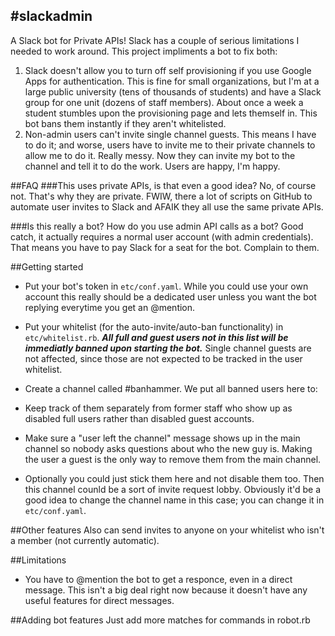#slackadmin
---
A Slack bot for Private APIs! Slack has a couple of serious limitations I needed to work around. This project impliments a bot to fix both:

1. Slack doesn't allow you to turn off self provisioning if you use Google Apps for authentication. This is fine for small organizations, but I'm at a large public university (tens of thousands of students) and have a Slack group for one unit (dozens of staff members). About once a week a student stumbles upon the provisioning page and lets themself in. This bot bans them instantly if they aren't whitelisted.
2. Non-admin users can't invite single channel guests. This means I have to do it; and worse, users have to invite me to their private channels to allow me to do it. Really messy. Now they can invite my bot to the channel and tell it to do the work. Users are happy, I'm happy.

##FAQ
###This uses private APIs, is that even a good idea?
No, of course not. That's why they are private. FWIW, there a lot of scripts on GitHub to automate user invites to Slack and AFAIK they all use the same private APIs.

###Is this really a bot? How do you use admin API calls as a bot?
Good catch, it actually requires a normal user account (with admin credentials). That means you have to pay Slack for a seat for the bot. Complain to them.

##Getting started
+ Put your bot's token in `etc/conf.yaml`. While you could use your own account this really should be a dedicated user unless you want the bot replying everytime you get an @mention.

+ Put your whitelist (for the auto-invite/auto-ban functionality) in `etc/whitelist.rb`. ***All full and guest users not in this list will be immediatly banned upon starting the bot.*** Single channel guests are not affected, since those are not expected to be tracked in the user whitelist.

+ Create a channel called #banhammer. We put all banned users here to:
 + Keep track of them separately from former staff who show up as disabled full users rather than disabled guest accounts.
 + Make sure a "user left the channel" message shows up in the main channel so nobody asks questions about who the new guy is. Making the user a guest is the only way to remove them from the main channel.
 + Optionally you could just stick them here and not disable them too. Then this channel counld be a sort of invite request lobby. Obviously it'd be a good idea to change the channel name in this case; you can change it in `etc/conf.yaml`.

##Other features
Also can send invites to anyone on your whitelist who isn't a member (not currently automatic).

##Limitations
+ You have to @mention the bot to get a responce, even in a direct message. This isn't a big deal right now because it doesn't have any useful features for direct messages.

##Adding bot features
Just add more matches for commands in robot.rb